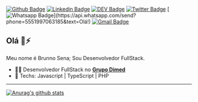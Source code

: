 [![Github Badge](https://img.shields.io/badge/-Github-000?style=flat-square&logo=Github&logoColor=white&link=https://github.com/brunnosena)](https://github.com/brunnosena)
[![Linkedin Badge](https://img.shields.io/badge/-LinkedIn-blue?style=flat-square&logo=Linkedin&logoColor=white&link=https://www.linkedin.com/in/brunnosena/)](https://www.linkedin.com/in/brunnosena/)
[![DEV Badge](https://img.shields.io/badge/-DEV.to-000?style=flat-square&logo=dev.to&logoColor=white&link=https://dev.to/lucasgdb)](https://dev.to/brunnosena)
[![Twitter Badge](https://img.shields.io/badge/-Twitter-1ca0f1?style=flat-square&labelColor=1ca0f1&logo=twitter&logoColor=white&link=https://twitter.com/brunnosena)](https://twitter.com/brunnosena)
[![Whatsapp Badge](https://img.shields.io/badge/-Whatsapp-4CA143?style=flat-square&labelColor=4CA143&logo=whatsapp&logoColor=white&link=https://api.whatsapp.com/send?phone=5551997063185&text=Olá!)](https://api.whatsapp.com/send?phone=5551997063185&text=Olá!)
[![Gmail Badge](https://img.shields.io/badge/-Gmail-c14438?style=flat-square&logo=Gmail&logoColor=white&link=mailto:brunno.constantine@gmail.com)](mailto:brunno.constantine@gmail.com)

## Olá 👋⚡ 

Meu nome é Brunno Sena;
Sou Desenvolvedor FullStack.

- :man_technologist: Desenvolvedor FullStack no [**Grupo Dimed**](http://www.grupodimed.com.br/)
- :blue_heart: Techs: Javascript | TypeScript | PHP

---

[![Anurag's github stats](https://github-readme-stats.vercel.app/api?username=brunnosena)](https://github.com/brunnosena)
